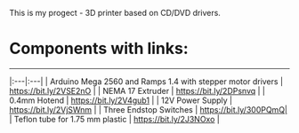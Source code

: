 This is my progect - 3D printer based on CD/DVD drivers.
# Components with links: 
**** 
|:---|:---| 
| Arduino Mega 2560 and Ramps 1.4 with stepper motor drivers | https://bit.ly/2VSE2nO | 
| NEMA 17 Extruder | https://bit.ly/2DPsnvq | 
| 0.4mm Hotend | https://bit.ly/2V4gub1 | 
| 12V Power Supply | https://bit.ly/2VjSWnm | 
| Three Endstop Switches | https://bit.ly/300PQmQ| 
| Teflon tube for 1.75 mm plastic | https://bit.ly/2J3NOxo | 
